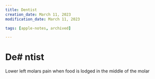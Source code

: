 ```yaml
---
title: Dentist
creation_date: March 11, 2023
modification_date: March 11, 2023

tags: [apple-notes, archived]

---
```



# De# ntist

Lower left molars pain when food is lodged in the middle of the molar 
